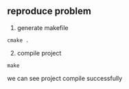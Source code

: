 ## reproduce problem

1. generate makefile
```
cmake .
```

2. compile project
```
make
```
we can see project compile successfully


